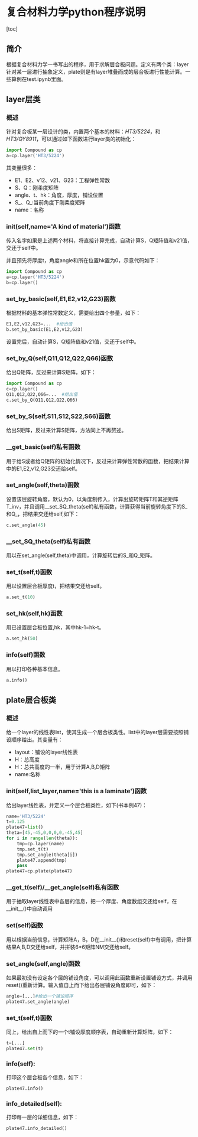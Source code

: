 # 复合材料力学python程序说明

[toc]

## 简介

根据复合材料力学一书写出的程序，用于求解层合板问题。定义有两个类：layer针对某一层进行抽象定义，plate则是有layer堆叠而成的层合板进行性能计算。一些算例在test.ipynb里面。

## layer层类

### 概述

针对复合板某一层设计的类，内置两个基本的材料：*HT3/5224*，和*HT3/QY8911*，可以通过如下函数进行layer类的初始化：

```python
import Compound as cp
a=cp.layer('HT3/5224')
```

其变量很多：
- E1、E2、v12、v21、G23：工程弹性常数
- S、Q：刚柔度矩阵
- angle、t、hk：角度，厚度，铺设位置
- S_、Q_:当前角度下刚柔度矩阵
- name：名称

### __init__(self,name='A kind of material')函数

传入名字如果是上述两个材料，将直接计算完成，自动计算S，Q矩阵值和v21值，交还于self中。

并且预先将厚度t，角度angle和所在位置hk置为0，示意代码如下：

```python
import Compound as cp
a=cp.layer('HT3/5224')
b=cp.layer()
```
### set_by_basic(self,E1,E2,v12,G23)函数

根据材料的基本弹性常数定义，需要给出四个参量，如下：

```python
E1,E2,v12,G23=...  #给出值
b.set_by_basic(E1,E2,v12,G23)
```

设置完后，自动计算S，Q矩阵值和v21值，交还于self中。

### set_by_Q(self,Q11,Q12,Q22,Q66)函数

给出Q矩阵，反过来计算S矩阵，如下：

```python
import Compound as cp
c=cp.layer()
Q11,Q12,Q22,Q66=...  #给出值
c.set_by_Q(Q11,Q12,Q22,Q66)
```

### set_by_S(self,S11,S12,S22,S66)函数

给出S矩阵，反过来计算S矩阵，方法同上不再赘述。

### __get_basic(self)私有函数

用于给S或者给Q矩阵的初始化情况下，反过来计算弹性常数的函数，把结果计算中的E1,E2,v12,G23交还给self。

### set_angle(self,theta)函数

设置该层旋转角度，默认为0，以角度制传入，计算出旋转矩阵T和其逆矩阵T_inv，并且调用__set_SQ_theta(self)私有函数，计算获得当前旋转角度下的S_和Q_，把结果交还给self,如下：

```python
c.set_angle(45)
```

### __set_SQ_theta(self)私有函数

用以在set_angle(self,theta)中调用，计算旋转后的S_和Q_矩阵。

### set_t(self,t)函数

用以设置层合板厚度t，把结果交还给self。

```python
a.set_t(10)
```

### set_hk(self,hk)函数

用已设置层合板位置,hk，其中hk-1=hk-t。

```python
a.set_hk(50)
```

### info(self)函数

用以打印各种基本信息。

```python
a.info()
```


## plate层合板类

### 概述

给一个layer的线性表list，使其生成一个层合板类性。list中的layer层需要按照铺设顺序给出。其变量有：

- layout：铺设的layer线性表
- H：总高度
- H：总共高度的一半，用于计算A,B,D矩阵
- name:名称

### __init__(self,list_layer,name='this is a laminate')函数

给出layer线性表，并定义一个层合板类性，如下(书本例47)：

```python
name='HT3/5224'
t=0.125
plate47=list()
theta=[45,-45,0,0,0,0,-45,45]
for i in range(len(theta)):
    tmp=cp.layer(name)
    tmp.set_t(t)
    tmp.set_angle(theta[i])
    plate47.append(tmp)
    pass
plate47=cp.plate(plate47)
```

### __get_t(self)/__get_angle(self)私有函数

用于抽取layer线性表中各层的信息，把一个厚度、角度数组交还给self，在__init__()中自动调用

### set(self)函数

用以根据当前信息，计算矩阵A，B，D在__init__()和reset(self)中有调用，把计算结果A,B,D交还给self，并拼装6*6矩阵NM交还给self。

### set_angle(self,angle)函数

如果最初没有设定各个层的铺设角度，可以调用此函数重新设置铺设方式，并调用reset()重新计算。输入值自上而下给出各层铺设角度即可，如下：

```python
angle=[...]#给出一个铺设顺序
plate47.set_angle(angle)
```

### set_t(self,t)函数

同上，给出自上而下的一个t铺设厚度顺序表，自动重新计算矩阵，如下：

```python
t=[...]
plate47.set(t)
```

### info(self):

打印这个层合板各个信息，如下：

```python
plate47.info()
```

### info_detailed(self):

打印每一层的详细信息，如下：

```python
plate47.info_detailed()
```